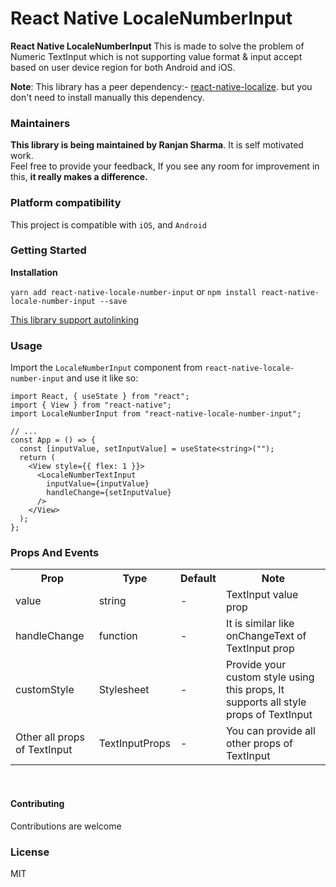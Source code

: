 # React Native LocaleNumberInput

**React Native LocaleNumberInput** This is  made to solve the problem of Numeric TextInput which is not supporting value format & input accept based on user device region for both Android and iOS.

 **Note**: This library has a peer dependency:- [react-native-localize](https://github.com/zoontek/react-native-localize). but you don't need to install manually this dependency.

### Maintainers

**This library is being maintained by Ranjan Sharma**. It is self motivated work.  
Feel free to provide your feedback, If you see any room for improvement in this, **it really makes a difference.**

### Platform compatibility

This project is compatible with `iOS`, and `Android`

### Getting Started

**Installation**

`yarn add react-native-locale-number-input` or `npm install react-native-locale-number-input --save`

[This library support autolinking]()

### Usage

Import the `LocaleNumberInput` component from `react-native-locale-number-input` and use it like so:

```tsx
import React, { useState } from "react";
import { View } from "react-native";
import LocaleNumberInput from "react-native-locale-number-input";

// ...
const App = () => {
  const [inputValue, setInputValue] = useState<string>("");
  return (
    <View style={{ flex: 1 }}>
      <LocaleNumberTextInput
        inputValue={inputValue}
        handleChange={setInputValue}
      />
    </View>
  );
};
```

### Props And Events

<table>
<tr>
    <th>Prop</th>
    <th>Type</th>
    <th>Default</th>
    <th>Note</th>
</tr>
<tr>
    <td>value</td>
    <td>string</td>
    <td>-</td>
    <td>TextInput value prop</td>
</tr>
<tr>
    <td>handleChange</td>
    <td>function</td>
    <td>-</td>
    <td>It is similar like onChangeText of TextInput prop</td>
</tr>
<tr>
    <td>customStyle</td>
    <td>Stylesheet</td>
    <td>-</td>
    <td>Provide your custom style using this props, It supports all style props of TextInput</td>
</tr>
<tr>
    <td>Other all props of TextInput</td>
    <td>TextInputProps</td>
    <td>-</td>
    <td>You can provide all other props of TextInput</td>
</tr>
</table>
<br/>

#### Contributing

Contributions are welcome

### License

MIT

